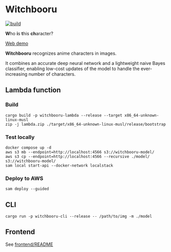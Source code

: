 # Witchbooru

[![build](https://github.com/mosmeh/witchbooru/workflows/build/badge.svg)](https://github.com/mosmeh/witchbooru/actions)

**W**ho **i**s **t**his **ch**aracter?

[Web demo](https://mosmeh.github.io/witchbooru)

**Witchbooru** recognizes anime characters in images.

It combines an accurate deep neural network and a lightweight naive Bayes classifier, enabling low-cost updates of the model to handle the ever-increasing number of characters.

## Lambda function

### Build

```shell
cargo build -p witchbooru-lambda --release --target x86_64-unknown-linux-musl
zip -j lambda.zip ./target/x86_64-unknown-linux-musl/release/bootstrap
```

### Test locally

```shell
docker compose up -d
aws s3 mb --endpoint=http://localhost:4566 s3://witchbooru-model/
aws s3 cp --endpoint=http://localhost:4566 --recursive ./model/ s3://witchbooru-model/
sam local start-api --docker-network localstack
```

### Deploy to AWS

```shell
sam deploy --guided
```

## CLI

```shell
cargo run -p witchbooru-cli --release -- /path/to/img -m ./model
```

## Frontend

See [frontend/README](frontend/README.md)
